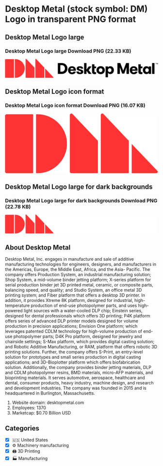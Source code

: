 # Desktop Metal (stock symbol: DM) Logo in transparent PNG format

## Desktop Metal Logo large

### Desktop Metal Logo large Download PNG (22.33 KB)

![Desktop Metal Logo large Download PNG (22.33 KB)](/img/orig/DM_BIG-33c7a837.png)

## Desktop Metal Logo icon format

### Desktop Metal Logo icon format Download PNG (16.07 KB)

![Desktop Metal Logo icon format Download PNG (16.07 KB)](/img/orig/DM-90c03c3c.png)

## Desktop Metal Logo large for dark backgrounds

### Desktop Metal Logo large for dark backgrounds Download PNG (22.78 KB)

![Desktop Metal Logo large for dark backgrounds Download PNG (22.78 KB)](/img/orig/DM_BIG.D-6fe60add.png)

## About Desktop Metal

Desktop Metal, Inc. engages in manufacture and sale of additive manufacturing technologies for engineers, designers, and manufacturers in the Americas, Europe, the Middle East, Africa, and the Asia- Pacific. The company offers Production System, an industrial manufacturing solution; Shop System, a mid-volume binder jetting platform; X-series platform for serial production binder jet 3D printed metal, ceramic, or composite parts, balancing speed, and quality; and Studio System, an office metal 3D printing system; and Fiber platform that offers a desktop 3D printer. In addition, it provides Xtreme 8K platform, designed for industrial, high-temperature production of end-use photopolymer parts, and uses high-powered light sources with a water-cooled DLP chip; Einstein series, designed for dental professionals which offers 3D printing; P4K platform offers series of advanced DLP printer models designed for volume production in precision applications; Envision One platform; which leverages patented CDLM technology for high-volume production of end-use photopolymer parts; D4K Pro platform, designed for jewelry and chairside settings; S-Max platform, which provides digital casting solution; and Robotic Additive Manufacturing, or RAM, platform that offers robotic 3D printing solutions. Further, the company offers S-Print, an entry-level solution for prototypes and small series production in digital casting applications; and 3D-Bioplotter platform which offers biofabrication solution. Additionally, the company provides binder jetting materials, DLP and CDLM photopolymer resins, BMD materials, micro-AFP materials, and bioprinting materials. It serves automotive, aerospace, healthcare and dental, consumer products, heavy industry, machine design, and research and development industries. The company was founded in 2015 and is headquartered in Burlington, Massachusetts.

1. Website domain: desktopmetal.com
2. Employees: 1370
3. Marketcap: $0.70 Billion USD


## Categories
- [x] 🇺🇸 United States
- [x] ⚙️ Machinery manufacturing
- [x] 🖨️ 3D Printing
- [x] 🏭 Manufacturing

